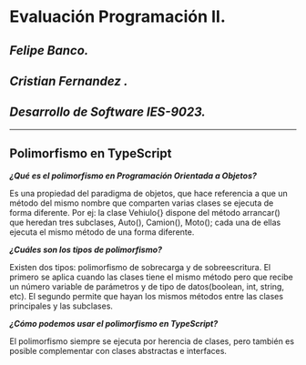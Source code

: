 # **Evaluación Programación II**.
## *Felipe Banco.*
## *Cristian Fernandez .*
## *Desarrollo de Software IES-9023.*
- - -
## **Polimorfismo en TypeScript**
***¿Qué es el polimorfismo en Programación Orientada a Objetos?***

Es una propiedad del paradigma de objetos, que hace referencia a que un método del mismo nombre que comparten varias clases se ejecuta de forma diferente. Por ej: la clase Vehiulo{} dispone del método arrancar() que heredan tres subclases, Auto(), Camion(), Moto(); cada una de ellas ejecuta el mismo método de una forma diferente.

***¿Cuáles son los tipos de polimorfismo?***

Existen dos tipos: polimorfismo de sobrecarga y de sobreescritura. El primero se aplica cuando las clases tiene el mismo método pero que recibe un número variable de parámetros y de tipo de datos(boolean, int, string, etc). El segundo permite que hayan los mismos métodos entre las clases principales y las subclases.

***¿Cómo podemos usar el polimorfismo en TypeScript?***

El polimorfismo siempre se ejecuta por herencia de clases, pero también es posible complementar con clases abstractas e interfaces.

